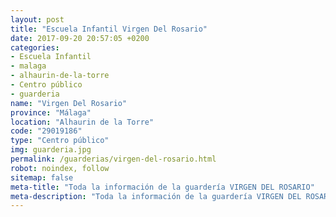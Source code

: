 ```yaml
---
layout: post
title: "Escuela Infantil Virgen Del Rosario"
date: 2017-09-20 20:57:05 +0200
categories:
- Escuela Infantil
- malaga
- alhaurin-de-la-torre
- Centro público
- guarderia
name: "Virgen Del Rosario"
province: "Málaga"
location: "Alhaurin de la Torre"
code: "29019186"
type: "Centro público"
img: guarderia.jpg
permalink: /guarderias/virgen-del-rosario.html
robot: noindex, follow
sitemap: false
meta-title: "Toda la información de la guardería VIRGEN DEL ROSARIO"
meta-description: "Toda la información de la guardería VIRGEN DEL ROSARIO"
---
```

